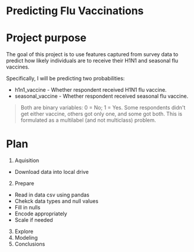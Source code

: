 # Predicting Flu Vaccinations

# Project purpose
The goal of this project is to use features captured from survey data to predict how likely individuals are to receive their H1N1 and seasonal flu vaccines.

Specifically, I will be predicting two probabilities:
- h1n1_vaccine - Whether respondent received H1N1 flu vaccine.
- seasonal_vaccine - Whether respondent received seasonal flu vaccine.
> Both are binary variables: 0 = No; 1 = Yes. Some respondents didn't get either vaccine, others got only one, and some got both. This is formulated as a multilabel (and not multiclass) problem.

# Plan
1. Aquisition
  * Download data into local drive
2. Prepare
  * Read in data csv using pandas
  * Chekck data types and null values
  * Fill in nulls
  * Encode appropriately
  * Scale if needed
3. Explore
4. Modeling
5. Conclusions